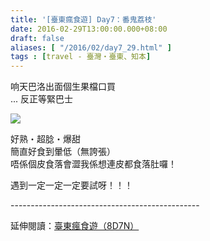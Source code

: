 ```yaml
---
title: '[臺東瘋食遊] Day7：番鬼荔枝'
date: 2016-02-29T13:00:00.000+08:00
draft: false
aliases: [ "/2016/02/day7_29.html" ]
tags : [travel - 臺灣・臺東、知本]
---
```


响天巴洛出面個生果檔口買  
... 反正等緊巴士  

![](/images/taitung7g.jpg)

好熟・超腍・爆甜  
簡直好食到暈低（無誇張）  
唔係個皮食落會澀我係想連皮都食落肚囉！  
  
遇到一定一定一定要試呀！！！  
  
\-----------------------------------------------  
  
延伸閱讀：[臺東瘋食遊（8D7N）](https://hidie.net/taitung8d7n/)
